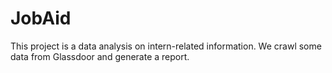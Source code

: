 # JobAid
This project is a data analysis on intern-related information. We crawl some data from Glassdoor and generate a report.
